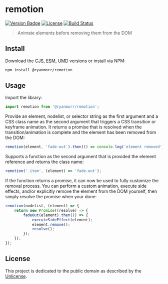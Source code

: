 # remotion

[![Version Badge][version-image]][project-url]
[![License][license-image]][license-url]
[![Build Status][build-image]][build-url]

> Animate elements before removing them from the DOM

## Install

Download the [CJS](https://github.com/ryanmorr/remotion/raw/master/dist/cjs/remotion.js), [ESM](https://github.com/ryanmorr/remotion/raw/master/dist/esm/remotion.js), [UMD](https://github.com/ryanmorr/remotion/raw/master/dist/umd/remotion.js) versions or install via NPM:

```sh
npm install @ryanmorr/remotion
```

## Usage

Import the library:

```javascript
import remotion from '@ryanmorr/remotion';
```

Provide an element, nodelist, or selector string as the first argument and a CSS class name as the second argument that triggers a CSS transition or keyframe animation. It returns a promise that is resolved when the transition/animation is complete and the element has been removed from the DOM:

```javascript
remotion(element, 'fade-out').then(() => console.log('element removed'));
```

Supports a function as the second argument that is provided the element reference and returns the class name:

```javascript
remotion('.item', (element) => 'fade-out');
```

If the function returns a promise, it can now be used to fully customize the removal process. You can perform a custom animation, execute side effects, and/or explicitly remove the element from the DOM yourself, then simply resolve the promise when your done:

```javascript
remotion(nodelist, (element) => {
    return new Promise((resolve) => {
        fadeOut(element).then(() => {
            executeSideEffect(element);
            element.remove();
            resolve();
        });
    });
});
```

## License

This project is dedicated to the public domain as described by the [Unlicense](http://unlicense.org/).

[project-url]: https://github.com/ryanmorr/remotion
[version-image]: https://img.shields.io/github/package-json/v/ryanmorr/remotion?color=blue&style=flat-square
[build-url]: https://github.com/ryanmorr/remotion/actions
[build-image]: https://img.shields.io/github/actions/workflow/status/ryanmorr/remotion/node.js.yml?style=flat-square
[license-image]: https://img.shields.io/github/license/ryanmorr/remotion?color=blue&style=flat-square
[license-url]: UNLICENSE
